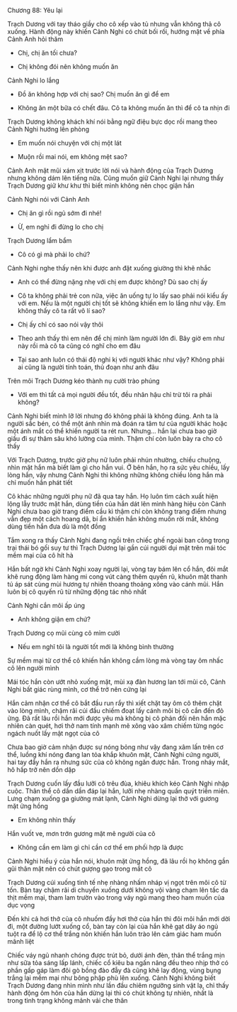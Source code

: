 




Chương 88: Yêu lại

Trạch Dương với tay tháo giầy cho cô xếp vào tủ nhưng vẫn không thả cô xuống. Hành động này khiến Cảnh Nghi có chút bối rối, hướng mặt về phía Cảnh Anh hỏi thăm

- Chị, chị ăn tối chưa?

- Chị không đói nên không muốn ăn

Cảnh Nghi lo lắng

- Đồ ăn không hợp với chị sao? Chị muốn ăn gì để em

- Không ăn một bữa có chết đâu. Cô ta không muốn ăn thì để cô ta nhịn đi

Trạch Dương không khách khí nói bằng ngữ điệu bực dọc rồi mang theo Cảnh Nghi hướng lên phòng

- Em muốn nói chuyện với chị một lát

- Muộn rồi mai nói, em không mệt sao?

Cảnh Anh mặt mũi xám xịt trước lời nói và hành động của Trạch Dương nhưng không dám lên tiếng nữa. Cũng muốn giữ Cảnh Nghi lại nhưng thấy Trạch Dương giữ khư khư thì biết mình không nên chọc giận hắn

Cảnh Nghi nói với Cảnh Anh

- Chị ăn gì rồi ngủ sớm đi nhé!

- Ừ, em nghỉ đi đừng lo cho chị

Trạch Dương lẩm bẩm

- Cô có gì mà phải lo chứ?

Cảnh Nghi nghe thấy nên khi được anh đặt xuống giường thì khẽ nhắc

- Anh có thể đừng nặng nhẹ với chị em được không? Dù sao chị ấy

- Cô ta không phải trẻ con nữa, việc ăn uống tự lo lấy sao phải nói kiểu ấy với em. Nếu là một người chị tốt sẽ không khiến em lo lắng như vậy. Em không thấy cô ta rất vô lí sao?

- Chị ấy chỉ có sao nói vậy thôi

- Theo anh thấy thì em nên để chị mình làm người lớn đi. Bây giờ em như này rồi mà cô ta cũng có nghĩ cho em đâu

- Tại sao anh luôn có thái độ nghi kị với người khác như vậy? Không phải ai cũng là người tính toán, thủ đoạn như anh đâu

Trên môi Trạch Dương kéo thành nụ cười trào phúng

- Với em thì tất cả mọi người đều tốt, đều nhân hậu chỉ trừ tôi ra phải không?

Cảnh Nghi biết mình lỡ lời nhưng đó không phải là không đúng. Anh ta là người sắc bén, có thể một ánh nhìn mà đoán ra tâm tư của người khác hoặc một ánh mắt có thể khiến người ta rét run. Nhưng... hắn lại chưa bao giờ giấu đi sự thâm sâu khó lường của mình. Thậm chí còn luôn bày ra cho cô thấy

Với Trạch Dương, trước giờ phụ nữ luôn phải nhún nhường, chiều chuộng, nhìn mặt hắn mà biết làm gì cho hắn vui. Ở bên hắn, họ ra sức yêu chiều, lấy lòng hắn, vậy nhưng Cảnh Nghi thì không những không chiều lòng hắn mà chỉ muốn hắn phát tiết

Cô khác những người phụ nữ đã qua tay hắn. Họ luôn tìm cách xuất hiện lộng lẫy trước mặt hắn, dùng tiền của hắn dát lên mình hàng hiệu còn Cảnh Nghi chưa bao giờ trang điểm cầu kì thậm chí còn không trang điểm nhưng vẫn đẹp một cách hoang dã, bí ẩn khiến hắn không muốn rời mắt, không dùng tiền hắn đưa dù là một đồng

Tắm xong ra thấy Cảnh Nghi đang ngồi trên chiếc ghế ngoài ban công trong trại thái bó gối suy tư thì Trạch Dương lại gần cúi người dụi mặt trên mái tóc mềm mại của cô hít hà

Hắn bất ngờ khi Cảnh Nghi xoay người lại, vòng tay bám lên cổ hắn, đôi mắt khẽ rung động làm hàng mi cong vút càng thêm quyến rũ, khuôn mặt thanh tú áp sát cùng mùi hương tự nhiên thoang thoảng xông vào cánh mũi. Hắn luôn bị cô quyến rũ từ những động tác nhỏ nhất

Cảnh Nghi cắn môi ấp úng

- Anh không giận em chứ?

Trạch Dương cọ mũi cùng cô mỉm cười

- Nếu em nghĩ tôi là người tốt mới là không bình thường

Sự mềm mại từ cơ thể cô khiến hắn không cầm lòng mà vòng tay ôm nhấc cô lên người mình

Mái tóc hắn còn ướt nhỏ xuống mặt, mùi xạ đàn hương lan tới mũi cô, Cảnh Nghi bất giác rùng mình, cơ thể trở nên cứng lại

Hắn cảm nhận cơ thể cô bắt đầu run rẩy thì xiết chặt tay ôm cô thêm chặt vào lòng mình, chậm rãi cúi đầu chiếm đoạt lấy cánh môi bị cô cắn đến đỏ ửng. Đã rất lâu rồi hắn mới được yêu mà không bị cô phản đối nên hắn mặc nhiên càn quét, hơi thở nam tính mạnh mẽ xông vào xâm chiếm từng ngóc ngách nuốt lấy mật ngọt của cô

Chưa bao giờ cảm nhận được sự nóng bỏng như vậy đang xâm lấn trên cơ thể, luồng khí nóng đang lan tỏa khắp khuôn mặt, Cảnh Nghi cứng người, hai tay đẩy hắn ra nhưng sức của cô không ngăn được hắn. Trong nháy mắt, hô hấp trở nên dồn dập

Trạch Dương cuốn lấy đầu lưỡi cô trêu đùa, khiêu khích kéo Cảnh Nghi nhập cuộc. Thân thể cô dần dần đáp lại hắn, lưỡi nhẹ nhàng quấn quýt triền miên. Lưng chạm xuống ga giường mát lạnh, Cảnh Nghi dừng lại thở với gương mặt ửng hồng

- Em không nhìn thấy

Hắn vuốt ve, mơn trớn gương mặt mê người của cô

- Không cần em làm gì chỉ cần cơ thể em phối hợp là được

Cảnh Nghi hiểu ý của hắn nói, khuôn mặt ửng hồng, đã lâu rồi họ không gần gũi thân mật nên có chút gượng gạo trong mắt cô

Trạch Dương cúi xuống tinh tế nhẹ nhàng nhấm nháp vị ngọt trên môi cô từ tốn. Bàn tay chậm rãi di chuyển xuống dưới không vội vàng chạm lên tấc da thịt mềm mại, tham lam trườn vào trong váy ngủ mang theo ham muốn của dục vọng

Đến khi cả hơi thở của cô nhuốm đầy hơi thở của hắn thì đôi môi hắn mới dời đi, một đường lướt xuống cổ, bàn tay còn lại của hắn khẽ gạt dây áo ngủ tuột ra để lộ cơ thể trắng nõn khiến hắn luôn trào lên cảm giác ham muốn mãnh liệt

Chiếc váy ngủ nhanh chóng được trút bỏ, dưới ánh đèn, thân thể trắng mịn như sữa tỏa sáng lấp lánh, chiếc cổ kiêu ba ngấn nâng đều theo nhịp thở có phần gấp gáp làm đôi gò bồng đào đẫy đà cũng khẽ lay động, vùng bụng trắng lại mềm mại như bông phập phù lên xuống. Cảnh Nghi không biết Trạch Dương đang nhìn mình như lần đầu chiêm ngưỡng sinh vật lạ, chỉ thấy hành động ôm hôn của hắn dừng lại thì có chút không tự nhiên, nhất là trong tình trạng không mảnh vải che thân




